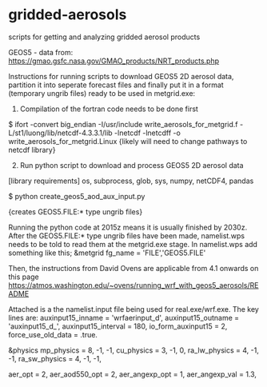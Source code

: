 # gridded-aerosols
scripts for getting and analyzing gridded aerosol products


GEOS5 - data from: https://gmao.gsfc.nasa.gov/GMAO_products/NRT_products.php

Instructions for running scripts to download GEOS5 2D aerosol data, partition it into seperate forecast files and finally put it in a format (temporary ungrib files) ready to be used in metgrid.exe: 

1. Compilation of the fortran code needs to be done first

$ ifort -convert big_endian -I/usr/include write_aerosols_for_metgrid.f -L/st1/luong/lib/netcdf-4.3.3.1/lib -lnetcdf -lnetcdff -o write_aerosols_for_metgrid.Linux
{likely will need to change pathways to netcdf library}

2. Run python script to download and process GEOS5 2D aerosol data 

[library requirements] os, subprocess, glob, sys, numpy, netCDF4, pandas

$ python create_geos5_aod_aux_input.py

{creates GEOS5.FILE:* type ungrib files}



Running the python code at 2015z means it is usually finished by 2030z. After the GEOS5.FILE:* type ungrib files have been made, namelist.wps needs to be told to read them at the metgrid.exe stage. In namelist.wps add something like this;
&metgrid
 fg_name = 'FILE','GEOS5.FILE'

Then, the instructions from David Ovens are applicable from 4.1 onwards on this page https://atmos.washington.edu/~ovens/running_wrf_with_geos5_aerosols/README

Attached is a the namelist.input file being used for real.exe/wrf.exe. The key lines are:
 auxinput15_inname                   = 'wrfaerinput_d<domain>',
 auxinput15_outname                  = 'auxinput15_d<domain>_<date>',
 auxinput15_interval                 = 180,
 io_form_auxinput15                  = 2,   
 force_use_old_data                  = .true.

 &physics
 mp_physics                          = 8,    -1,    -1,
 cu_physics                          = 3,    -1,     0,
 ra_lw_physics                       = 4,    -1,    -1,
 ra_sw_physics                       = 4,    -1,    -1,
 
 aer_opt                             = 2,
 aer_aod550_opt                      = 2,
 aer_angexp_opt                      = 1,
 aer_angexp_val                      = 1.3,
